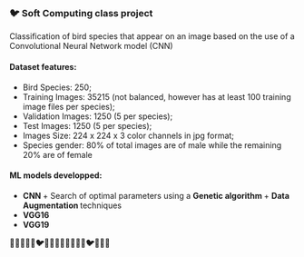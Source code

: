 ### :bird: Soft Computing class project 

Classification of bird species that appear on an image based on the use of a Convolutional Neural Network model (CNN)

#### Dataset features: 
- Bird Species: 250;
- Training Images: 35215 (not balanced, however has at least 100 training image files per
species);
- Validation Images: 1250 (5 per species);
- Test Images: 1250 (5 per species);
- Images Size: 224 x 224 x 3 color channels in jpg format;
- Species gender: 80% of total images are of male while the remaining 20% are of female

#### ML models developped: 
- <b> CNN </b> + Search of optimal parameters using a <b> Genetic algorithm </b> + <b> Data Augmentation </b> techniques
- <b> VGG16
- VGG19

:parrot::flamingo::baby_chick::duck::owl::bird::turkey::peacock::eagle::parrot::flamingo::baby_chick::duck::owl::bird::turkey::peacock::eagle:
